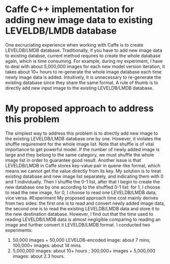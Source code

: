 # Caffe C++ implementation for adding new image data to existing LEVELDB/LMDB database
One excruciating experience when working with Caffe is to create LEVELDB/LMDB database. Traditionally, if you have to add new image data to existing databse, current method requires to create the whole database again, which is time consuming. For example, during my experiment, I have to deal with about 5,000,000 images for each new model version iteration, it takes about 10+ hours to re-generate the whole image database each time newly image data is added. Intuitively, it is unnecessary to re-generate the existing database since they share the same format. A rule of thumb is to directly add new input image to the existing LEVELDB/LMDB database.
# My proposed approach to address this problem
The simplest way to address this problem is to directly add new image to the existing LEVELDB/LMDB database one by one. However, it violates the shuffle requirement for the whole image list. Note that shuffle is of vital importance to get powerful model. If the number of newly added image is large and they belong to the same category, we must shuffle the whole image list in order to guarantee good result. Another issue is that LEVELDB/LMDB in Caffe stores key-value pair in quene-like format, which means we cannot get the value directly from its key. My solution is to treat existing database and new image list separately, and indicating them with 0 and 1 individually. Then I shuffle the 0-1 list, after that I begin to create the new database one by one according to the shuffled 0-1 list: for 1, I choose to read the new image, for 0, I choose to read one LEVELDB/LMDB data, vice versa.
#Experiment
My proposed approach time cost mainly derives from two sides: the first one is to read and convert newly added image data, the second one is to read the existing LEVELDB/LMDB data and store it to the new destination database. However, I find out that the time used to reading LEVELDB/LMDB data is almost negligible comparing to reading an image and further convert it LEVELDB/LMDB format. I conducted two experiments:
1. 50,000 images + 50,000 LEVELDB-encoded image: about 7 mins; 100,000+ images: about 14 mins.
2. 5,000,000 images: about 10+ hours ; 300,000+ images + 5,000,000 images: about 2.3 hours.
